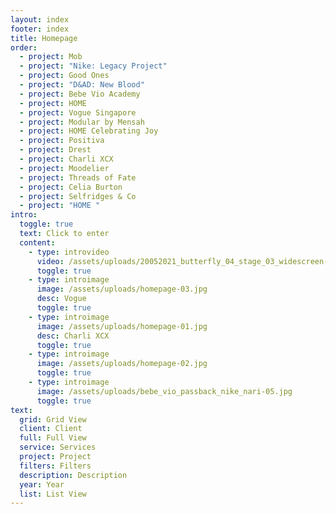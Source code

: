 ```yaml
---
layout: index
footer: index
title: Homepage
order:
  - project: Mob
  - project: "Nike: Legacy Project"
  - project: Good Ones
  - project: "D&AD: New Blood"
  - project: Bebe Vio Academy
  - project: HOME
  - project: Vogue Singapore
  - project: Modular by Mensah
  - project: HOME Celebrating Joy
  - project: Positiva
  - project: Drest
  - project: Charli XCX
  - project: Moodelier
  - project: Threads of Fate
  - project: Celia Burton
  - project: Selfridges & Co
  - project: "HOME "
intro:
  toggle: true
  text: Click to enter
  content:
    - type: introvideo
      video: /assets/uploads/20052021_butterfly_04_stage_03_widescreen-1-.mp4
      toggle: true
    - type: introimage
      image: /assets/uploads/homepage-03.jpg
      desc: Vogue
      toggle: true
    - type: introimage
      image: /assets/uploads/homepage-01.jpg
      desc: Charli XCX
      toggle: true
    - type: introimage
      image: /assets/uploads/homepage-02.jpg
      toggle: true
    - type: introimage
      image: /assets/uploads/bebe_vio_passback_nike_nari-05.jpg
      toggle: true
text:
  grid: Grid View
  client: Client
  full: Full View
  service: Services
  project: Project
  filters: Filters
  description: Description
  year: Year
  list: List View
---
```

